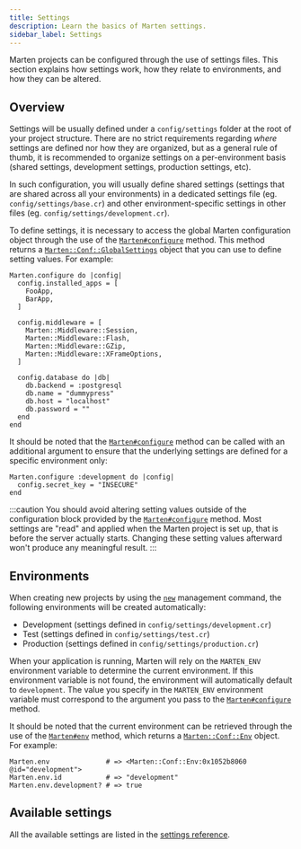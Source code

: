 ```yaml
---
title: Settings
description: Learn the basics of Marten settings.
sidebar_label: Settings
---
```


Marten projects can be configured through the use of settings files. This section explains how settings work, how they relate to environments, and how they can be altered.

## Overview

Settings will be usually defined under a `config/settings` folder at the root of your project structure. There are no strict requirements regarding _where_ settings are defined nor how they are organized, but as a general rule of thumb, it is recommended to organize settings on a per-environment basis (shared settings, development settings, production settings, etc).

In such configuration, you will usually define shared settings (settings that are shared across all your environments) in a dedicated settings file (eg. `config/settings/base.cr`) and other environment-specific settings in other files (eg. `config/settings/development.cr`).

To define settings, it is necessary to access the global Marten configuration object through the use of the [`Marten#configure`](pathname:///api/dev/Marten.html#configure(env%3ANil|String|Symbol%3Dnil%2C%26)-class-method) method. This method returns a [`Marten::Conf::GlobalSettings`](pathname:///api/dev/Marten/Conf/GlobalSettings.html) object that you can use to define setting values. For example:

```crystal
Marten.configure do |config|
  config.installed_apps = [
    FooApp,
    BarApp,
  ]

  config.middleware = [
    Marten::Middleware::Session,
    Marten::Middleware::Flash,
    Marten::Middleware::GZip,
    Marten::Middleware::XFrameOptions,
  ]

  config.database do |db|
    db.backend = :postgresql
    db.name = "dummypress"
    db.host = "localhost"
    db.password = ""
  end
end
```

It should be noted that the [`Marten#configure`](pathname:///api/dev/Marten.html#configure(env%3ANil|String|Symbol%3Dnil%2C%26)-class-method) method can be called with an additional argument to ensure that the underlying settings are defined for a specific environment only:

```crystal
Marten.configure :development do |config|
  config.secret_key = "INSECURE"
end
```

:::caution
You should avoid altering setting values outside of the configuration block provided by the [`Marten#configure`](pathname:///api/dev/Marten.html#configure(env%3ANil|String|Symbol%3Dnil%2C%26)-class-method) method. Most settings are "read" and applied when the Marten project is set up, that is before the server actually starts. Changing these setting values afterward won't produce any meaningful result.
:::

## Environments

When creating new projects by using the [`new`](./reference/management-commands#new) management command, the following environments will be created automatically:

* Development (settings defined in `config/settings/development.cr`)
* Test (settings defined in `config/settings/test.cr`)
* Production (settings defined in `config/settings/production.cr`)

When your application is running, Marten will rely on the `MARTEN_ENV` environment variable to determine the current environment. If this environment variable is not found, the environment will automatically default to `development`. The value you specify in the `MARTEN_ENV` environment variable must correspond to the argument you pass to the [`Marten#configure`](pathname:///api/dev/Marten.html#configure(env%3ANil|String|Symbol%3Dnil%2C%26)-class-method) method.

It should be noted that the current environment can be retrieved through the use of the [`Marten#env`](pathname:///api/dev/Marten.html#env-class-method) method, which returns a [`Marten::Conf::Env`](pathname:///api/dev/Marten/Conf/Env.html) object. For example:

```crystal
Marten.env              # => <Marten::Conf::Env:0x1052b8060 @id="development">
Marten.env.id           # => "development"
Marten.env.development? # => true
```

## Available settings

All the available settings are listed in the [settings reference](./reference/settings).
